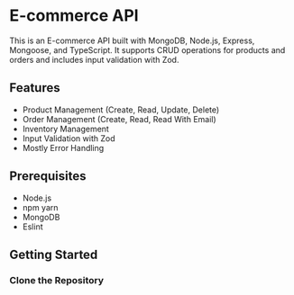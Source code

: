 # E-commerce API

This is an E-commerce API built with MongoDB, Node.js, Express, Mongoose, and TypeScript. It supports CRUD operations for products and orders and includes input validation with Zod.

## Features

- Product Management (Create, Read, Update, Delete)
- Order Management (Create, Read, Read With Email)
- Inventory Management
- Input Validation with Zod
- Mostly Error Handling

## Prerequisites

- Node.js
- npm  yarn 
- MongoDB 
- Eslint

## Getting Started

### Clone the Repository

```sh

